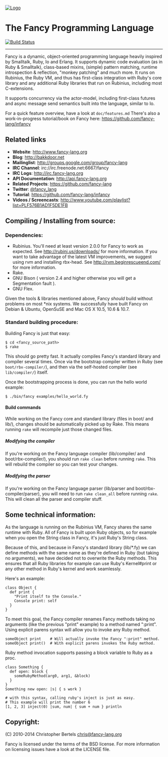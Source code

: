 [![Logo](http://fancy-lang.org/fancy-logo.png)](http://fancy-lang.org)
# The Fancy Programming Language

[![Build Status](https://secure.travis-ci.org/bakkdoor/fancy.png)](http://travis-ci.org/bakkdoor/fancy)

----------------------------------------------------------------------

Fancy is a dynamic, object-oriented programming language heavily
inspired by Smalltalk, Ruby, Io and Erlang. It supports dynamic code
evaluation (as in Ruby & Smalltalk), class-based mixins, (simple)
pattern matching, runtime introspection & reflection, "monkey
patching" and much more. It runs on Rubinius, the Ruby VM, and thus
has first-class integration with Ruby's core library and any
additional Ruby libraries that run on Rubinius, including most
C-extensions.

It supports concurrency via the actor-model, including first-class
futures and async message send semantics built into the language,
similar to Io.

For a quick feature overview, have a look at `doc/features.md`
There's also a work-in-progress tutorial/book on Fancy here:
https://github.com/fancy-lang/infancy

## Related links
* **Website**: http://www.fancy-lang.org
* **Blog**: http://bakkdoor.net
* **Mailinglist**: http://groups.google.com/group/fancy-lang
* **IRC Channel**: irc://irc.freenode.net:6667/fancy
* **IRC Logs**: http://irc.fancy-lang.org
* **API Documentation**: http://api.fancy-lang.org
* **Related Projects**: https://github.com/fancy-lang
* **Twitter**: [@fancy_lang](https://twitter.com/#!/fancy_lang)
* **Tutorial**: https://github.com/fancy-lang/infancy
* **Videos / Screencasts**: http://www.youtube.com/playlist?list=PLF576B1AD1F5DE1FB

## Compiling / Installing from source:
### Dependencies:
- Rubinius.
  You'll need at least version 2.0.0 for Fancy to work as expected.
  See http://rubini.us/downloads/ for more information.
  If you want to take advantage of the latest VM improvements, we
  suggest using rvm and installing rbx-head.
  See http://rvm.beginrescueend.com/ for more information.
- Rake.
- GNU Bison ( version 2.4 and higher otherwise you will get a Segmentation fault ).
- GNU Flex.

Given the tools & libraries mentioned above, Fancy _should_ build without problems
on most *nix systems. We successfully have built Fancy on Debian & Ubuntu, OpenSuSE
and Mac OS X 10.5, 10.6 & 10.7.

### Standard building procedure:
Building Fancy is just that easy:

    $ cd <fancy_source_path>
    $ rake

This should go pretty fast. It actually compiles Fancy's standard
library and compiler several times. Once via the bootstrap compiler
written in Ruby (see `boot/rbx-compiler/`), and then via the self-hosted
compiler (see `lib/compiler/`) itself.

Once the bootstrapping process is done, you can run the hello world example:

    $ ./bin/fancy examples/hello_world.fy

#### Build commands
While working on the Fancy core and standard library (files in boot/ and lib/),
changes should be automatically picked up by Rake. This means running
`rake` will recompile just those changed files.

##### Modifying the compiler
If you're working on the Fancy language compiler (lib/compiler/ and boot/rbx-compiler/),
you should run `rake clean` before running `rake`. This will rebuild the compiler so
you can test your changes.

##### Modifying the parser
If you're working on the Fancy language parser (lib/parser and boot/rbx-compiler/parser),
you will need to run `rake clean_all` before running `rake`. This will clean all the
parser and compiler stuff.

## Some technical information:
As the language is running on the Rubinius VM, Fancy shares the same
runtime with Ruby. All of Fancy is built upon Ruby objects, so for
example when you open the String class in Fancy, it's just Ruby's
String class.

Because of this, and because in Fancy's standard library (lib/*.fy) we
can define methods with the same name as they're defined in Ruby (but
taking no arguments), we have decided not to overwrite the Ruby
methods.
This ensures that all Ruby libraries for example can use Ruby's
Kernel#print or any other method in Ruby's kernel and work seamlessly.

Here's an example:

```fancy
class Object {
  def print {
    "Print itself to the Console."
    Console print: self
  }
}
```

To meet this goal, the Fancy compiler renames Fancy methods taking no
arguments (like the previous "print" example) to a method named
":print". Using explicit parens syntax will allow you to invoke any
Ruby method.

```fancy
someObject print    # Will actually invoke the Fancy ":print" method.
someObject print()  # With explicit parens invokes the Ruby method.
```

Ruby method invocation supports passing a block variable to Ruby as a proc.

```fancy
class Something {
  def open: block {
    someRubyMethod(arg0, arg1, &block)
  }
}
Something new open: |s| { s work }

# with this syntax, calling ruby's inject is just as easy.
# This example will print the number 6
[1, 2, 3] inject(0) |sum, num| { sum + num } println
```

## Copyright:
(C) 2010-2014 Christopher Bertels <chris@fancy-lang.org>

Fancy is licensed under the terms of the BSD license. For more
information on licensing issues have a look at the LICENSE file.
